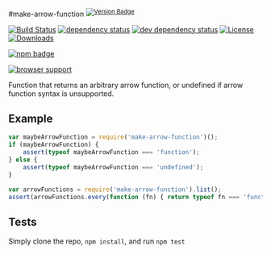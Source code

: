#make-arrow-function <sup>[![Version Badge][npm-version-svg]][package-url]</sup>

[![Build Status][travis-svg]][travis-url]
[![dependency status][deps-svg]][deps-url]
[![dev dependency status][dev-deps-svg]][dev-deps-url]
[![License][license-image]][license-url]
[![Downloads][downloads-image]][downloads-url]

[![npm badge][npm-badge-png]][package-url]

[![browser support][testling-svg]][testling-url]

Function that returns an arbitrary arrow function, or undefined if arrow function syntax is unsupported.

## Example
```js
var maybeArrowFunction = require('make-arrow-function')();
if (maybeArrowFunction) {
	assert(typeof maybeArrowFunction === 'function');
} else {
	assert(typeof maybeArrowFunction === 'undefined');
}

var arrowFunctions = require('make-arrow-function').list();
assert(arrowFunctions.every(function (fn) { return typeof fn === 'function'; }));
```

## Tests
Simply clone the repo, `npm install`, and run `npm test`

[package-url]: https://npmjs.org/package/make-arrow-function
[npm-version-svg]: http://vb.teelaun.ch/ljharb/make-arrow-function.svg
[travis-svg]: https://travis-ci.org/ljharb/make-arrow-function.svg
[travis-url]: https://travis-ci.org/ljharb/make-arrow-function
[deps-svg]: https://david-dm.org/ljharb/make-arrow-function.svg
[deps-url]: https://david-dm.org/ljharb/make-arrow-function
[dev-deps-svg]: https://david-dm.org/ljharb/make-arrow-function/dev-status.svg
[dev-deps-url]: https://david-dm.org/ljharb/make-arrow-function#info=devDependencies
[testling-svg]: https://ci.testling.com/ljharb/make-arrow-function.png
[testling-url]: https://ci.testling.com/ljharb/make-arrow-function
[npm-badge-png]: https://nodei.co/npm/make-arrow-function.png?downloads=true&stars=true
[license-image]: http://img.shields.io/npm/l/make-arrow-function.svg
[license-url]: LICENSE
[downloads-image]: http://img.shields.io/npm/dm/make-arrow-function.svg
[downloads-url]: http://npm-stat.com/charts.html?package=make-arrow-function


